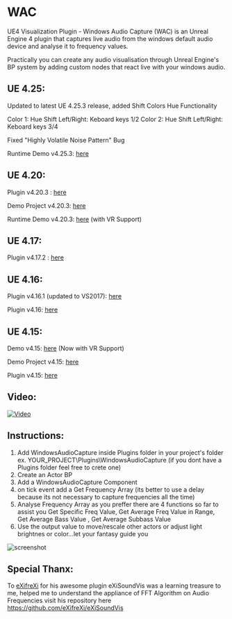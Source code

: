 # WAC
UE4 Visualization Plugin - Windows Audio Capture (WAC) is an Unreal Engine 4 plugin that captures live audio from the windows default audio device and analyse it to frequency values. 

Practically you can create any audio visualisation through Unreal Engine's BP system by adding custom nodes that react live with your windows audio.

UE 4.25:
-------------
Updated to latest UE 4.25.3 release, added Shift Colors Hue Functionality

Color 1: Hue Shift Left/Right: Keboard keys 1/2
Color 2: Hue Shift Left/Right: Keboard keys 3/4

Fixed "Highly Volatile Noise Pattern" Bug

Runtime Demo v4.25.3: [here](https://github.com/kwstasg/WAC/releases/download/4.25.3/WAC_Plugin_4.25.3_Runtime_Demo.zip) 

UE 4.20:
-------------
Plugin v4.20.3 : [here](https://github.com/kwstasg/WAC/releases/download/4.20.3/WAC_Plugin_4.20.3.rar)

Demo Project v4.20.3: [here](https://github.com/kwstasg/WAC/releases/download/4.20.3/WAC_Plugin_4.20.3.Demo.Project.rar) 

Runtime Demo v4.20.3: [here](https://github.com/kwstasg/WAC/releases/download/4.20.3/WAC_Plugin_4.20.3_Runtime_Demo.rar) (with VR Support)

UE 4.17:
-------------
Plugin v4.17.2 : [here](https://github.com/kwstasg/WAC/releases/download/WAC_Plugin_Packaged_4.17.2/WAC_Plugin_Packaged_4.17.2.rar)

UE 4.16:
-------------
Plugin v4.16.1 (updated to VS2017): [here](https://github.com/kwstasg/WAC/releases/download/WAC_Plugin_Packaged_4.16.1/WAC_Plugin_Packaged_4.16.1.rar)


Plugin v4.16: [here](https://github.com/kwstasg/WAC/releases/download/WAC_Plugin_Packaged_4.16/WAC_Plugin_Packaged_4.16.rar)

UE 4.15:
-------------
Demo v4.15: [here](https://www.dropbox.com/s/t0irs476zrjkwwf/WAC_Demo.rar?dl=0) (Now with VR Support)

Demo Project v4.15: [here](https://github.com/kwstasg/WAC/releases/download/WAC_Project_4.15/WAC_Project4.15.zip) 

Plugin v4.15: [here](https://github.com/kwstasg/WAC/releases/download/WAC_Plugin_Packaged_4.15/WAC_Plugin_Packaged_4.15.rar)

Video:
-------------
[![Video](https://img.youtube.com/vi/tyapMcqbpHk/0.jpg)](https://www.youtube.com/watch?v=tyapMcqbpHk)


Instructions:
-------------
1. Add WindowsAudioCapture inside Plugins folder in your project's folder ex. YOUR_PROJECT\Plugins\WindowsAudioCapture (if you dont have a Plugins folder feel free to crete one)
2. Create an Actor BP
3. Add a WindowsAudioCapture Component
4. on tick event add a Get Frequency Array (its better to use a delay because its not necessary to capture frequencies all the time)
5. Analyse Frequency Array as you preffer there are 4 functions so far to assist you Get Specific Freq Value, Get Average Freq Value in Range, Get Average Bass Value , Get Average Subbass Value
6. Use the output value to move/rescale other actors or adjust light brightnes or color...let your fantasy guide you

![screenshot](https://p5.zdusercontent.com/attachment/374006/6SWd1erlARSx3IeDCFgjZhLBZ?token=eyJhbGciOiJkaXIiLCJlbmMiOiJBMTI4Q0JDLUhTMjU2In0..S4SUMiqoz5mJOQw4AYBrDw.iLnxELpC8rxSyx4fWI41YVtuqVSqL9kp-1Gqp0aSoL8EX7mMEdmNWUkRWp39iZ-hfJLYDiIlMOCUAk-HwrVyr5hL4r57XSXDB0C5okelq8iIGnvOfXL585_-XAO19eThCISn6DTYKDBCNaJhanepGYIjp1JdRj5NPYdqboE_T684k43yR6ygqPcT8db35oDnB5auyS8-XxMl_dsP_6kULWGt_k569gMgHGA1kxOecOYGIybOlHcVExQihaM_s2_0DdxuAChjV6TGpsF8QOHD15U6MPI4-WUixlBF-zoMqs4.Oa9CaspSy9aRveiAyhsV9w)

Special Thanx:
-------------
To [eXifreXi](https://github.com/eXifreXi) for his awesome plugin eXiSoundVis was a learning treasure to me, helped me to understand the appliance of FFT Algorithm on Audio Frequencies visit his repository here https://github.com/eXifreXi/eXiSoundVis
